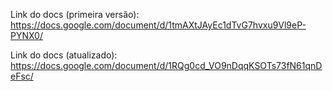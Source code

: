 Link do docs (primeira versão): https://docs.google.com/document/d/1tmAXtJAyEc1dTvG7hvxu9Vl9eP-PYNX0/

Link do docs (atualizado): https://docs.google.com/document/d/1RQg0cd_VO9nDqqKSOTs73fN61qnDeFsc/

